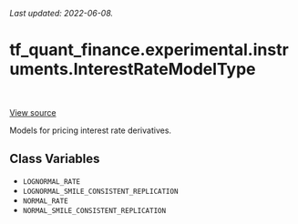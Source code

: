 <!--
This file is generated by a tool. Do not edit directly.
For open-source contributions the docs will be updated automatically.
-->

*Last updated: 2022-06-08.*

<div itemscope itemtype="http://developers.google.com/ReferenceObject">
<meta itemprop="name" content="tf_quant_finance.experimental.instruments.InterestRateModelType" />
<meta itemprop="path" content="Stable" />
<meta itemprop="property" content="LOGNORMAL_RATE"/>
<meta itemprop="property" content="LOGNORMAL_SMILE_CONSISTENT_REPLICATION"/>
<meta itemprop="property" content="NORMAL_RATE"/>
<meta itemprop="property" content="NORMAL_SMILE_CONSISTENT_REPLICATION"/>
</div>

# tf_quant_finance.experimental.instruments.InterestRateModelType

<!-- Insert buttons and diff -->

<table class="tfo-notebook-buttons tfo-api" align="left">
</table>

<a target="_blank" href="https://github.com/google/tf-quant-finance/blob/master/tf_quant_finance/experimental/instruments/rates_common.py">View source</a>



Models for pricing interest rate derivatives.

<!-- Placeholder for "Used in" -->


## Class Variables

* `LOGNORMAL_RATE` <a id="LOGNORMAL_RATE"></a>
* `LOGNORMAL_SMILE_CONSISTENT_REPLICATION` <a id="LOGNORMAL_SMILE_CONSISTENT_REPLICATION"></a>
* `NORMAL_RATE` <a id="NORMAL_RATE"></a>
* `NORMAL_SMILE_CONSISTENT_REPLICATION` <a id="NORMAL_SMILE_CONSISTENT_REPLICATION"></a>
